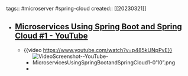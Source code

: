 tags:: #microserver #spring-cloud
created:: [[20230321]]

- ## [Microservices Using Spring Boot and Spring Cloud #1 - YouTube](https://www.youtube.com/watch?v=p485kUNpPvE)
  - {{video https://www.youtube.com/watch?v=p485kUNpPvE}}
    - ![VideoScreenshot--YouTube-MicroservicesUsingSpringBootandSpringCloud1-0’10”.png](../assets/VideoScreenshot--YouTube-MicroservicesUsingSpringBootandSpringCloud1-0’10”_1679370675445_0.png)
    -
